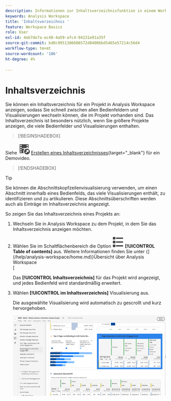 ```yaml
---
description: Informationen zur Inhaltsverzeichnisfunktion in einem Workspace-Projekt
keywords: Analysis Workspace
title: 'Inhaltsverzeichnis '
feature: Workspace Basics
role: User
exl-id: 4eb7de7a-ec40-4a59-afc4-94131e91a35f
source-git-commit: bd8c9951386608572d84006bd5465e57214c56d4
workflow-type: tm+mt
source-wordcount: '186'
ht-degree: 4%

---
```


# Inhaltsverzeichnis 

Sie können ein Inhaltsverzeichnis für ein Projekt in Analysis Workspace anzeigen, sodass Sie schnell zwischen allen Bedienfeldern und Visualisierungen wechseln können, die im Projekt vorhanden sind. Das Inhaltsverzeichnis ist besonders nützlich, wenn Sie größere Projekte anzeigen, die viele Bedienfelder und Visualisierungen enthalten.

>[!BEGINSHADEBOX]

Siehe ![VideoCheckedOut](/help/assets/icons/VideoCheckedOut.svg) [Erstellen eines Inhaltsverzeichnisses](https://video.tv.adobe.com/v/26990/?quality=12&learn=on){target="_blank"} für ein Demovideo.

>[!ENDSHADEBOX]


>[!TIP]
>
>Sie können die Abschnittskopfzeilenvisualisierung verwenden, um einen Abschnitt innerhalb eines Bedienfelds, das viele Visualisierungen enthält, zu identifizieren und zu artikulieren. Diese Abschnittsüberschriften werden auch als Einträge im Inhaltsverzeichnis angezeigt.
>


So zeigen Sie das Inhaltsverzeichnis eines Projekts an:

1. Wechseln Sie in Analysis Workspace zu dem Projekt, in dem Sie das Inhaltsverzeichnis anzeigen möchten.

1. Wählen Sie im Schaltflächenbereich die Option ![ViewList](/help/assets/icons/ViewList.svg) **[!UICONTROL Table of contents]** aus. Weitere Informationen finden Sie unter {](/help/analysis-workspace/home.md)}Übersicht über Analysis Workspace<br/>[

   Das **[!UICONTROL Inhaltsverzeichnis]** für das Projekt wird angezeigt, und jedes Bedienfeld wird standardmäßig erweitert.

1. Wählen **[!UICONTROL im Inhaltsverzeichnis]** Visualisierung aus.<br/>

   Die ausgewählte Visualisierung wird automatisch zu gescrollt und kurz hervorgehoben.

   ![Inhaltsverzeichnis hervorgehoben](assets/toc-highlighted.png)
